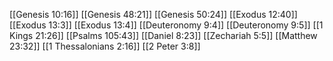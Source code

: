 [[Genesis 10:16]]
[[Genesis 48:21]]
[[Genesis 50:24]]
[[Exodus 12:40]]
[[Exodus 13:3]]
[[Exodus 13:4]]
[[Deuteronomy 9:4]]
[[Deuteronomy 9:5]]
[[1 Kings 21:26]]
[[Psalms 105:43]]
[[Daniel 8:23]]
[[Zechariah 5:5]]
[[Matthew 23:32]]
[[1 Thessalonians 2:16]]
[[2 Peter 3:8]]
